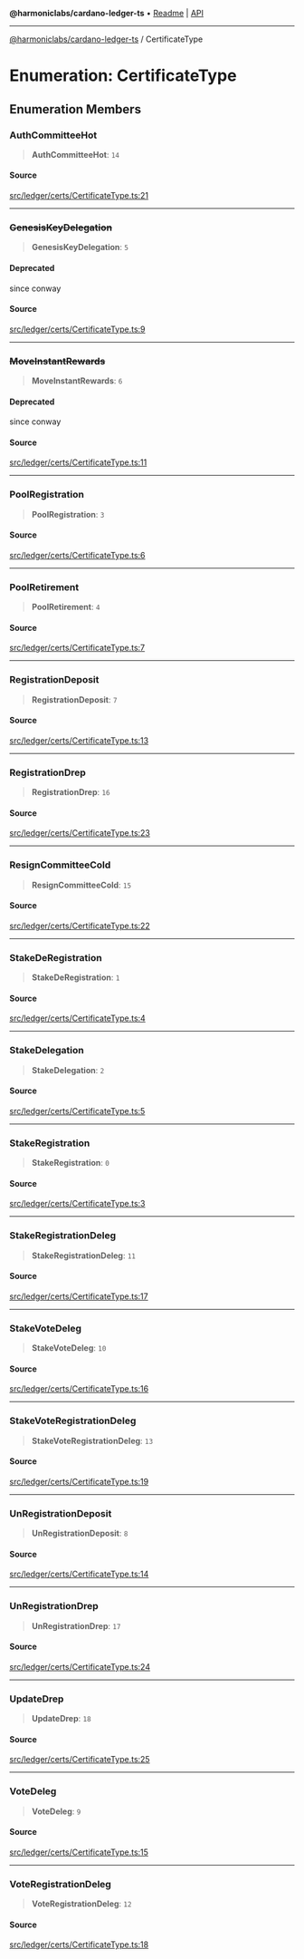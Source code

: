 **@harmoniclabs/cardano-ledger-ts** • [Readme](../Introduction) \| [API](../globals)

***

[@harmoniclabs/cardano-ledger-ts](../Introduction) / CertificateType

# Enumeration: CertificateType

## Enumeration Members

### AuthCommitteeHot

> **AuthCommitteeHot**: `14`

#### Source

[src/ledger/certs/CertificateType.ts:21](https://github.com/HarmonicLabs/cardano-ledger-ts/blob/d1659b0/src/ledger/certs/CertificateType.ts#L21)

***

### ~~GenesisKeyDelegation~~

> **GenesisKeyDelegation**: `5`

#### Deprecated

since conway

#### Source

[src/ledger/certs/CertificateType.ts:9](https://github.com/HarmonicLabs/cardano-ledger-ts/blob/d1659b0/src/ledger/certs/CertificateType.ts#L9)

***

### ~~MoveInstantRewards~~

> **MoveInstantRewards**: `6`

#### Deprecated

since conway

#### Source

[src/ledger/certs/CertificateType.ts:11](https://github.com/HarmonicLabs/cardano-ledger-ts/blob/d1659b0/src/ledger/certs/CertificateType.ts#L11)

***

### PoolRegistration

> **PoolRegistration**: `3`

#### Source

[src/ledger/certs/CertificateType.ts:6](https://github.com/HarmonicLabs/cardano-ledger-ts/blob/d1659b0/src/ledger/certs/CertificateType.ts#L6)

***

### PoolRetirement

> **PoolRetirement**: `4`

#### Source

[src/ledger/certs/CertificateType.ts:7](https://github.com/HarmonicLabs/cardano-ledger-ts/blob/d1659b0/src/ledger/certs/CertificateType.ts#L7)

***

### RegistrationDeposit

> **RegistrationDeposit**: `7`

#### Source

[src/ledger/certs/CertificateType.ts:13](https://github.com/HarmonicLabs/cardano-ledger-ts/blob/d1659b0/src/ledger/certs/CertificateType.ts#L13)

***

### RegistrationDrep

> **RegistrationDrep**: `16`

#### Source

[src/ledger/certs/CertificateType.ts:23](https://github.com/HarmonicLabs/cardano-ledger-ts/blob/d1659b0/src/ledger/certs/CertificateType.ts#L23)

***

### ResignCommitteeCold

> **ResignCommitteeCold**: `15`

#### Source

[src/ledger/certs/CertificateType.ts:22](https://github.com/HarmonicLabs/cardano-ledger-ts/blob/d1659b0/src/ledger/certs/CertificateType.ts#L22)

***

### StakeDeRegistration

> **StakeDeRegistration**: `1`

#### Source

[src/ledger/certs/CertificateType.ts:4](https://github.com/HarmonicLabs/cardano-ledger-ts/blob/d1659b0/src/ledger/certs/CertificateType.ts#L4)

***

### StakeDelegation

> **StakeDelegation**: `2`

#### Source

[src/ledger/certs/CertificateType.ts:5](https://github.com/HarmonicLabs/cardano-ledger-ts/blob/d1659b0/src/ledger/certs/CertificateType.ts#L5)

***

### StakeRegistration

> **StakeRegistration**: `0`

#### Source

[src/ledger/certs/CertificateType.ts:3](https://github.com/HarmonicLabs/cardano-ledger-ts/blob/d1659b0/src/ledger/certs/CertificateType.ts#L3)

***

### StakeRegistrationDeleg

> **StakeRegistrationDeleg**: `11`

#### Source

[src/ledger/certs/CertificateType.ts:17](https://github.com/HarmonicLabs/cardano-ledger-ts/blob/d1659b0/src/ledger/certs/CertificateType.ts#L17)

***

### StakeVoteDeleg

> **StakeVoteDeleg**: `10`

#### Source

[src/ledger/certs/CertificateType.ts:16](https://github.com/HarmonicLabs/cardano-ledger-ts/blob/d1659b0/src/ledger/certs/CertificateType.ts#L16)

***

### StakeVoteRegistrationDeleg

> **StakeVoteRegistrationDeleg**: `13`

#### Source

[src/ledger/certs/CertificateType.ts:19](https://github.com/HarmonicLabs/cardano-ledger-ts/blob/d1659b0/src/ledger/certs/CertificateType.ts#L19)

***

### UnRegistrationDeposit

> **UnRegistrationDeposit**: `8`

#### Source

[src/ledger/certs/CertificateType.ts:14](https://github.com/HarmonicLabs/cardano-ledger-ts/blob/d1659b0/src/ledger/certs/CertificateType.ts#L14)

***

### UnRegistrationDrep

> **UnRegistrationDrep**: `17`

#### Source

[src/ledger/certs/CertificateType.ts:24](https://github.com/HarmonicLabs/cardano-ledger-ts/blob/d1659b0/src/ledger/certs/CertificateType.ts#L24)

***

### UpdateDrep

> **UpdateDrep**: `18`

#### Source

[src/ledger/certs/CertificateType.ts:25](https://github.com/HarmonicLabs/cardano-ledger-ts/blob/d1659b0/src/ledger/certs/CertificateType.ts#L25)

***

### VoteDeleg

> **VoteDeleg**: `9`

#### Source

[src/ledger/certs/CertificateType.ts:15](https://github.com/HarmonicLabs/cardano-ledger-ts/blob/d1659b0/src/ledger/certs/CertificateType.ts#L15)

***

### VoteRegistrationDeleg

> **VoteRegistrationDeleg**: `12`

#### Source

[src/ledger/certs/CertificateType.ts:18](https://github.com/HarmonicLabs/cardano-ledger-ts/blob/d1659b0/src/ledger/certs/CertificateType.ts#L18)
